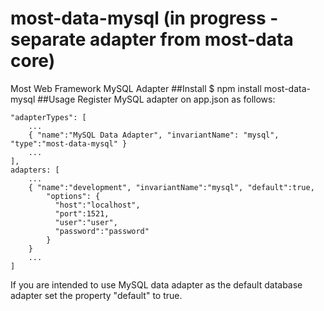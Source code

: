 # most-data-mysql (in progress - separate adapter from most-data core)
Most Web Framework MySQL Adapter
##Install
$ npm install most-data-mysql
##Usage
Register MySQL adapter on app.json as follows:

    "adapterTypes": [
        ...
        { "name":"MySQL Data Adapter", "invariantName": "mysql", "type":"most-data-mysql" }
        ...
    ],
    adapters: [
        ...
        { "name":"development", "invariantName":"mysql", "default":true,
            "options": {
              "host":"localhost",
              "port":1521,
              "user":"user",
              "password":"password"
            }
        }
        ...
    ]

If you are intended to use MySQL data adapter as the default database adapter set the property "default" to true.
